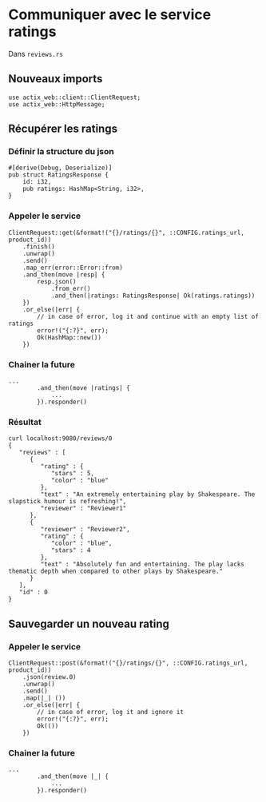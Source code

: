 # Communiquer avec le service ratings

Dans `reviews.rs`

## Nouveaux imports

```rust,no_run,ignore
use actix_web::client::ClientRequest;
use actix_web::HttpMessage;
```

## Récupérer les ratings

### Définir la structure du json

```rust,no_run,ignore
#[derive(Debug, Deserialize)]
pub struct RatingsResponse {
    id: i32,
    pub ratings: HashMap<String, i32>,
}
```

### Appeler le service

```rust,no_run,ignore
ClientRequest::get(&format!("{}/ratings/{}", ::CONFIG.ratings_url, product_id))
    .finish()
    .unwrap()
    .send()
    .map_err(error::Error::from)
    .and_then(move |resp| {
        resp.json()
            .from_err()
            .and_then(|ratings: RatingsResponse| Ok(ratings.ratings))
    })
    .or_else(|err| {
        // in case of error, log it and continue with an empty list of ratings
        error!("{:?}", err);
        Ok(HashMap::new())
    })
```

### Chainer la future

```rust,no_run,ignore
...
        .and_then(move |ratings| {
            ...
        }).responder()
```

### Résultat

```
curl localhost:9080/reviews/0
{
   "reviews" : [
      {
         "rating" : {
            "stars" : 5,
            "color" : "blue"
         },
         "text" : "An extremely entertaining play by Shakespeare. The slapstick humour is refreshing!",
         "reviewer" : "Reviewer1"
      },
      {
         "reviewer" : "Reviewer2",
         "rating" : {
            "color" : "blue",
            "stars" : 4
         },
         "text" : "Absolutely fun and entertaining. The play lacks thematic depth when compared to other plays by Shakespeare."
      }
   ],
   "id" : 0
}
```

## Sauvegarder un nouveau rating

### Appeler le service

```rust,no_run,ignore
ClientRequest::post(&format!("{}/ratings/{}", ::CONFIG.ratings_url, product_id))
    .json(review.0)
    .unwrap()
    .send()
    .map(|_| ())
    .or_else(|err| {
        // in case of error, log it and ignore it
        error!("{:?}", err);
        Ok(())
    })
```

### Chainer la future

```rust,no_run,ignore
...
        .and_then(move |_| {
            ...
        }).responder()
```
